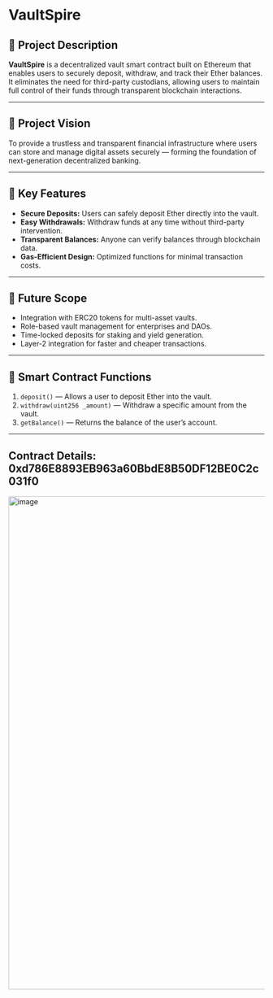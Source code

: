 # VaultSpire

## 🧭 Project Description
**VaultSpire** is a decentralized vault smart contract built on Ethereum that enables users to securely deposit, withdraw, and track their Ether balances.  
It eliminates the need for third-party custodians, allowing users to maintain full control of their funds through transparent blockchain interactions.

---

## 🎯 Project Vision
To provide a trustless and transparent financial infrastructure where users can store and manage digital assets securely — forming the foundation of next-generation decentralized banking.

---

## 🚀 Key Features
- **Secure Deposits:** Users can safely deposit Ether directly into the vault.
- **Easy Withdrawals:** Withdraw funds at any time without third-party intervention.
- **Transparent Balances:** Anyone can verify balances through blockchain data.
- **Gas-Efficient Design:** Optimized functions for minimal transaction costs.

---

## 🔮 Future Scope
- Integration with ERC20 tokens for multi-asset vaults.
- Role-based vault management for enterprises and DAOs.
- Time-locked deposits for staking and yield generation.
- Layer-2 integration for faster and cheaper transactions.

---

## 🧠 Smart Contract Functions
1. `deposit()` — Allows a user to deposit Ether into the vault.  
2. `withdraw(uint256 _amount)` — Withdraw a specific amount from the vault.  
3. `getBalance()` — Returns the balance of the user’s account.  

---
## Contract Details: 0xd786E8893EB963a60BbdE8B50DF12BE0C2c031f0

<img width="1919" height="970" alt="image" src="https://github.com/user-attachments/assets/33406f04-df8f-433f-b380-c310a2104f83" />


